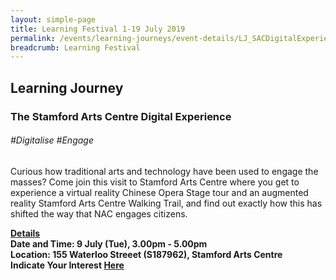 ```yaml
---
layout: simple-page
title: Learning Festival 1-19 July 2019
permalink: /events/learning-journeys/event-details/LJ_SACDigitalExperience
breadcrumb: Learning Festival
---
```


## Learning Journey
### The Stamford Arts Centre Digital Experience

###### _#Digitalise #Engage_

Curious how traditional arts and technology have been used to engage the masses? Come join this visit to Stamford Arts Centre where you get to experience a virtual reality Chinese Opera Stage tour and an augmented reality Stamford Arts Centre Walking Trail, and find out exactly how this has shifted the way that NAC engages citizens.

<b><u>Details</u><br>
**Date and Time: 9 July (Tue), 3.00pm - 5.00pm** <br>
**Location: 155 Waterloo Streeet (S187962), Stamford Arts Centre** <br>
**Indicate Your Interest [Here](https://www.eventbrite.sg/e/the-stamford-arts-centre-digital-experience-tickets-62426769147)** 

